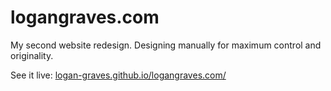 # logangraves.com
My second website redesign.
Designing manually for maximum control and originality.

See it live: [logan-graves.github.io/logangraves.com/](https://logan-graves.github.io/logangraves.com/)